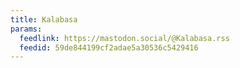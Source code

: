 ```yaml
---
title: Kalabasa
params:
  feedlink: https://mastodon.social/@Kalabasa.rss
  feedid: 59de844199cf2adae5a30536c5429416
---
```

